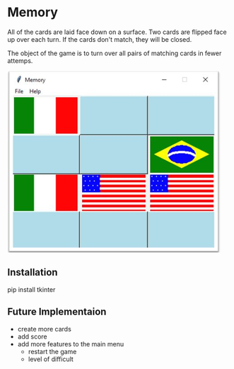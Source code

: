 # Memory
All of the cards are laid face down on a surface. Two cards are flipped face up over each turn.
If the cards don't match, they will be closed.

The object of the game is to turn over all pairs of matching cards in fewer attemps.

![memory](Memory.JPG)

## Installation
pip install tkinter

## Future Implementaion
- create more cards
- add score 
- add more features to the main menu
  - restart the game
  - level of difficult
